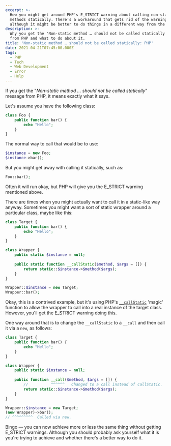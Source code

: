 ```yaml
---
excerpt: >-
  How you might get around PHP's E_STRICT warning about calling non-static
  methods statically. There's a workaround that gets rid of the warning,
  although it might be better to do things in a different way from the outset.
description: >-
  Why you get the 'Non-static method … should not be called statically' message
  from PHP and what to do about it.
title: 'Non-static method … should not be called statically: PHP'
date: 2021-04-21T07:45:00.000Z
tags:
  - PHP
  - Tech
  - Web Development
  - Error
  - Help
---
```

If you get the "*Non-static method … should not be called statically*" message from PHP, it means exactly what it says.

Let's assume you have the following class:

```php
class Foo {
    public function bar() {
        echo "Hello";
    }
}
```

The normal way to call that would be to use:

```php
$instance = new Foo;
$instance->bar();
```

But you might get away with calling it statically, such as:

```php
Foo::bar();
```

Often it will run okay, but PHP will give you the E_STRICT warning mentioned above.

There are times when you might actually want to call it in a static-like way anyway. Sometimes you might want a sort of static wrapper around a particular class, maybe like this:

```php
class Target {
    public function bar() {
        echo "Hello";
    }
}

class Wrapper {
    public static $instance = null;
    
    public static function __callStatic($method, $args = []) {
        return static::$instance->$method($args);
    }
}

Wrapper::$instance = new Target;
Wrapper::bar();
```

Okay, this is a contrived example, but it's using PHP's [`__callStatic`](https://www.php.net/manual/en/language.oop5.overloading.php#object.callstatic) 'magic' function to allow the wrapper to call into a real instance of the target class. However, you'll get the E_STRICT warning doing this.

One way around that is to change the `__callStatic` to a `__call` and then call it via a `new`, as follows:

```php
class Target {
    public function bar() {
        echo "Hello";
    }
}

class Wrapper {
    public static $instance = null;
    
    public function __call($method, $args = []) {
        //          ^^^^^^   Changed to a call instead of callStatic.
        return static::$instance->$method($args);
    }
}

Wrapper::$instance = new Target;
(new Wrapper)->bar();
// ^^^^^^^^^  Called via new.
```

Bingo — you can now achieve more or less the same thing without getting E_STRICT warnings. Although you should probably ask yourself what it is you're trying to achieve and whether there's a better way to do it.

